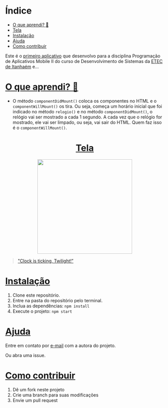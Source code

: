 # Índice
* [O que aprendi? :thinking:](#o-que-aprendi-thinking)
* [Tela](#tela)
* [Instalação](#instalação)
* [Ajuda](#ajuda)
* [Como contribuir](#como-contribuir)

Este é o [primeiro aplicativo](https://youtu.be/XCHhLoyRZBM) que desenvolvo para a disciplina Programação de Aplicativos Mobile II do curso de Desenvolvimento de Sistemas da [ETEC de Itanhaém](https://etecitanhaem.com.br/) e...

# [O que aprendi? :thinking:](#índice)
- O método `componentDidMount()` coloca os componentes no HTML e o `componentWillMount()` os tira. Ou seja, começa um horário inicial que foi indicado no método `relogio()` e no método `componentDidMount()`, o relógio vai ser mostrado a cada 1 segundo. A cada vez que o relógio for mostrado, ele vai ser limpado, ou seja, vai sair do HTML. Quem faz isso é o `componentWillMount()`.

<a href="#índice"><h1 align="center">Tela</h1></a>
<p align="center">
  <kbd><img width="300" src="https://i.ibb.co/dQf1vr2/mobile2-app-um.gif" /></kbd>
</p>

> ["Clock is ticking, Twilight!”](https://youtu.be/TsBlQ0gdo5o)

# [Instalação](#instalação)
1. Clone este repositório.
2. Entre na pasta do repositório pelo terminal.
3. Inclua as dependências: `npm install`
4. Execute o projeto: `npm start`

# [Ajuda](#ajuda)
Entre em contato por <a href="mailto:anabeatriz.augusto06@yahoo.com">e-mail</a> com a autora do projeto.

Ou abra uma issue.

# [Como contribuir](#como-contribuir)
1. Dê um fork neste projeto
2. Crie uma branch para suas modificações
3. Envie um pull request

